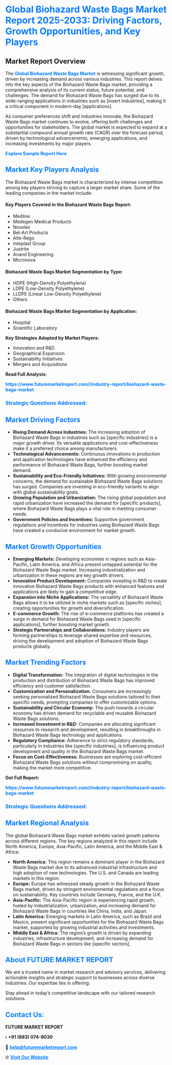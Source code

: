 <h1 style="color: #007BFF;">Global Biohazard Waste Bags Market Report 2025-2033: Driving Factors, Growth Opportunities, and Key Players</h1>

<section id="overview">
<h2>Market Report Overview</h2>
<p>The <a href="https://www.futuremarketreport.com//industry-report/biohazard-waste-bags-market" style="color: #007BFF; text-decoration: none;"><strong>Global Biohazard Waste Bags Market</strong></a> is witnessing significant growth, driven by increasing demand across various industries. This report delves into the key aspects of the Biohazard Waste Bags market, providing a comprehensive analysis of its current status, future potential, and challenges. The demand for Biohazard Waste Bags has surged due to its wide-ranging applications in industries such as [insert industries], making it a critical component in modern-day [applications].</p>
<p>As consumer preferences shift and industries innovate, the Biohazard Waste Bags market continues to evolve, offering both challenges and opportunities for stakeholders. The global market is expected to expand at a substantial compound annual growth rate (CAGR) over the forecast period, driven by technological advancements, emerging applications, and increasing investments by major players.</p>
</section>

<section id="overview">
<p><a href="https://www.futuremarketreport.com//request-sample/reportId=78586" style="color: #007BFF; text-decoration: none;"><strong>Explore Sample Report Here</strong></a></p>
</section>

<section id="key-players">
<h2 style="color: #007BFF;">Market Key Players Analysis</h2>
<p>The Biohazard Waste Bags market is characterized by intense competition among key players striving to capture a larger market share. Some of the leading companies in the market include:</p>
<h4>Key Players Covered in the Biohazard Waste Bags Report:</h4>
<ul><li>Medline</li><li>Medegen Medical Products</li><li>Novolex</li><li>Bel-Art Products</li><li>Alte-Rego</li><li>Inteplast Group</li><li>Justrite</li><li>Anand Engineering</li><li>Micronova</li></ul>
<h4>Biohazard Waste Bags Market Segmentation by Type:</h4>
<ul><li>HDPE (High-Density Polyethylene)</li><li>LDPE (Low-Density Polyethylene)</li><li>LLDPE (Linear Low-Density Polyethylene)</li><li>Others</li></ul>

<h4>Biohazard Waste Bags Market Segmentation by Application:</h4>
<ul><li>Hospital</li><li>Scientific Laboratory</li></ul>
<p><strong>Key Strategies Adopted by Market Players:</strong></p>
<ul>
<li>Innovation and R&D</li>
<li>Geographical Expansion</li>
<li>Sustainability Initiatives</li>
<li>Mergers and Acquisitions</li>
</ul>
</section>

<section>
<p><strong>Read Full Analysis: </strong></p><a href="https://www.futuremarketreport.com//industry-report/biohazard-waste-bags-market" style="color: #007BFF; text-decoration: none;"><strong>https://www.futuremarketreport.com//industry-report/biohazard-waste-bags-market</strong></a>
<h3 style="color: #007BFF;">Strategic Questions Addressed:</h3>
</section>

<section id="driving-factors">
<h2 style="color: #007BFF;">Market Driving Factors</h2>
<ul>
<li><strong>Rising Demand Across Industries:</strong> The increasing adoption of Biohazard Waste Bags in industries such as [specific industries] is a major growth driver. Its versatile applications and cost-effectiveness make it a preferred choice among manufacturers.</li>
<li><strong>Technological Advancements:</strong> Continuous innovations in production and application technologies have enhanced the efficiency and performance of Biohazard Waste Bags, further boosting market demand.</li>
<li><strong>Sustainability and Eco-Friendly Initiatives:</strong> With growing environmental concerns, the demand for sustainable Biohazard Waste Bags solutions has surged. Companies are investing in eco-friendly variants to align with global sustainability goals.</li>
<li><strong>Growing Population and Urbanization:</strong> The rising global population and rapid urbanization have increased the demand for [specific products], where Biohazard Waste Bags plays a vital role in meeting consumer needs.</li>
<li><strong>Government Policies and Incentives:</strong> Supportive government regulations and incentives for industries using Biohazard Waste Bags have created a conducive environment for market growth.</li>
</ul>
</section>

<section id="growth-opportunities">
<h2 style="color: #007BFF;">Market Growth Opportunities</h2>
<ul>
<li><strong>Emerging Markets:</strong> Developing economies in regions such as Asia-Pacific, Latin America, and Africa present untapped potential for the Biohazard Waste Bags market. Increasing industrialization and urbanization in these regions are key growth drivers.</li>
<li><strong>Innovative Product Development:</strong> Companies investing in R&D to create innovative Biohazard Waste Bags products with enhanced features and applications are likely to gain a competitive edge.</li>
<li><strong>Expansion into Niche Applications:</strong> The versatility of Biohazard Waste Bags allows it to be utilized in niche markets such as [specific niches], creating opportunities for growth and diversification.</li>
<li><strong>E-commerce Growth:</strong> The rise of e-commerce platforms has created a surge in demand for Biohazard Waste Bags used in [specific applications], further boosting market growth.</li>
<li><strong>Strategic Partnerships and Collaborations:</strong> Industry players are forming partnerships to leverage shared expertise and resources, driving the development and adoption of Biohazard Waste Bags products globally.</li>
</ul>
</section>

<section id="trending-factors">
<h2 style="color: #007BFF;">Market Trending Factors</h2>
<ul>
<li><strong>Digital Transformation:</strong> The integration of digital technologies in the production and distribution of Biohazard Waste Bags has improved efficiency and customer satisfaction.</li>
<li><strong>Customization and Personalization:</strong> Consumers are increasingly seeking personalized Biohazard Waste Bags solutions tailored to their specific needs, prompting companies to offer customizable options.</li>
<li><strong>Sustainability and Circular Economy:</strong> The push towards a circular economy has driven demand for recyclable and reusable Biohazard Waste Bags solutions.</li>
<li><strong>Increased Investment in R&D:</strong> Companies are allocating significant resources to research and development, resulting in breakthroughs in Biohazard Waste Bags technology and applications.</li>
<li><strong>Regulatory Compliance:</strong> Adherence to strict regulatory standards, particularly in industries like [specific industries], is influencing product development and quality in the Biohazard Waste Bags market.</li>
<li><strong>Focus on Cost-Effectiveness:</strong> Businesses are exploring cost-efficient Biohazard Waste Bags solutions without compromising on quality, making the market more competitive.</li>
</ul>
</section>

<section>
<p><strong>Get Full Report: </strong></p><a href="https://www.futuremarketreport.com//industry-report/biohazard-waste-bags-market" style="color: #007BFF; text-decoration: none;"><strong>https://www.futuremarketreport.com//industry-report/biohazard-waste-bags-market</strong></a>
<h3 style="color: #007BFF;">Strategic Questions Addressed:</h3>
</section>


<section id="regional-analysis">
<h2 style="color: #007BFF;">Market Regional Analysis</h2>
<p>The global Biohazard Waste Bags market exhibits varied growth patterns across different regions. The key regions analyzed in this report include North America, Europe, Asia-Pacific, Latin America, and the Middle East & Africa:</p>
<ul>
<li><strong>North America:</strong> This region remains a dominant player in the Biohazard Waste Bags market due to its advanced industrial infrastructure and high adoption of new technologies. The U.S. and Canada are leading markets in this region.</li>
<li><strong>Europe:</strong> Europe has witnessed steady growth in the Biohazard Waste Bags market, driven by stringent environmental regulations and a focus on sustainability. Key countries include Germany, France, and the U.K.</li>
<li><strong>Asia-Pacific:</strong> The Asia-Pacific region is experiencing rapid growth, fueled by industrialization, urbanization, and increasing demand for Biohazard Waste Bags in countries like China, India, and Japan.</li>
<li><strong>Latin America:</strong> Emerging markets in Latin America, such as Brazil and Mexico, present significant opportunities for the Biohazard Waste Bags market, supported by growing industrial activities and investments.</li>
<li><strong>Middle East & Africa:</strong> The region’s growth is driven by expanding industries, infrastructure development, and increasing demand for Biohazard Waste Bags in sectors like [specific sectors].</li>
</ul>
</section>

<footer>
<h2 style="color: #007BFF;">About FUTURE MARKET REPORT</h2>
<p>We are a trusted name in market research and advisory services, delivering actionable insights and strategic support to businesses across diverse industries. Our expertise lies in offering:</p>

<p>Stay ahead in today’s competitive landscape with our tailored research solutions.</p>

<h2 style="color: #007BFF;">Contact Us:</h2>
<p><strong>FUTURE MARKET REPORT</strong></p>
<p>📞 <strong>+91 (883) 074-8030</strong></p>
<p>📧 <strong><a href="mailto:help@futuremarketreport.com" style="color: #007BFF;">help@futuremarketreport.com</a></strong></p>
<p>🌐 <strong><a href="https://www.futuremarketreport.com/" style="color: #007BFF;">Visit Our Website</a></strong></p>
</footer>
